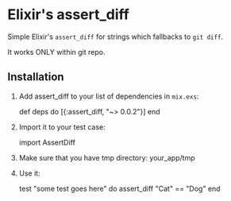 # Elixir's assert_diff

Simple Elixir's `assert_diff` for strings which fallbacks to `git diff`.

It works ONLY within git repo.

## Installation

  1. Add assert_diff to your list of dependencies in `mix.exs`:

        def deps do
          [{:assert_diff, "~> 0.0.2"}]
        end

  2. Import it to your test case:

        import AssertDiff

  3. Make sure that you have tmp directory: your_app/tmp


  4. Use it:

        test "some test goes here" do
          assert_diff "Cat" == "Dog"
        end
